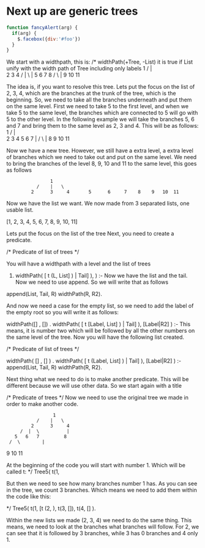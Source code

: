 # Next up are generic trees

```javascript
function fancyAlert(arg) {
  if(arg) {
    $.facebox({div:'#foo'})
  }
}
```
 
We start with a widthpath, this is:
/*
widthPath(+Tree, -List) 
 it is true if List unify with the width path of Tree including only labels
                    1
               /    |   \
             2      3     4 
         /  |  \          |
       5   6   7         8
     /  \        |
   9   10     11

The idea is, if you want to resolve this tree. Lets put the focus on the list of 2, 3, 4, which are the branches at the trunk of the tree, which is the beginning. So, we need to take all the branches underneath and put them on the same level. 
First we need to take 5 to the first level, and when we take 5 to the same level, the branches which are connected to 5 will go with 5 to the other level. In the following example we will take the branches 5, 6 and 7 and bring them to the same level as 2, 3 and 4. This will be as follows:
                    1
               /    |   \
             2      3     4       5      6     7 
                             |      / \            |
                            8    9   10       11 
     
Now we have a new tree. However, we still have a extra level, a extra level of branches which we need to take out and put on the same level. We need to bring the branches of the level 8, 9, 10 and 11 to the same level, this goes as follows

                    1
               /    |   \
             2      3     4       5      6     7    8    9   10  11 

Now we have the list we want. We now made from 3 separated lists, one usable list. 

[1, 2, 3, 4, 5, 6, 7, 8, 9, 10, 11]

Lets put the focus on the list of the tree
Next, you need to create a predicate.

/* Predicate of list of trees */

You will have a widthpath with a level and the list of trees

1. widthPath( [ t (L, List] ) | Tail] ),    ) :-
Now we have the list and the tail. Now we need to use append. 
So we will write that as follows

append(List, Tail, R) 
widthPath(R, R2).
 
And now we need a case for the empty list, so we need to add the label of the empty root so you will write it as follows:

widthPath([] ,  []) .
widthPath( [ t [Label, List] ) | Tail] ),  [Label|R2]   ) :-
This means, it is number two which will be followed by all the other numbers on the same level of the tree. Now you will have the following list created. 

/* Predicate of list of trees */

widthPath( [] ,  [] ) .
widthPath( [ t (Label, List] ) | Tail] ),  [Label|R2]   ) :-
append(List, Tail, R) 
widthPath(R, R2).

Next thing what we need to do is to make another predicate. This will be different because we will use other data. So we start again with a title

/* Predicate of trees */
Now we need to use the original tree we made in order to make another code. 

                     1
               /    |   \
             2      3     4 
         /  |  \          |
       5   6   7         8
     /  \        |
   9   10     11

At the beginning of the code you will start with number 1. Which will be called t:
*/
Tree5( t(1, 

But then we need to see how many branches number 1 has. As you can see in the tree, we count 3 branches. Which means we need to add them within the code like this:

*/
Tree5( t(1, [t (2, ), t(3, []), t(4,  [] ). 

Within the new lists we made (2, 3, 4) we need to do the same thing. This means, we need to look at the branches what branches will follow. For 2, we can see that it is followed by 3 branches, while 3 has 0 branches and 4 only 1. 
